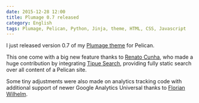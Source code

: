 ```yaml
---
date: 2015-12-28 12:00
title: Plumage 0.7 released
category: English
tags: Plumage, Pelican, Python, Jinja, theme, HTML, CSS, Javascript
---
```


I just released version 0.7 of my [Plumage
theme](https://github.com/kdeldycke/plumage) for Pelican.

This one come with a big new feature thanks to [Renato
Cunha](https://github.com/trovao), who made a huge contribution by integrating
[Tipue Search](https://www.tipue.com/search/), providing fully static
search over all content of a Pelican site.

Some tiny adjustments were also made on analytics tracking code with
additional support of newer Google Analytics Universal thanks to [Florian
Wilhelm](https://github.com/FlorianWilhelm).
